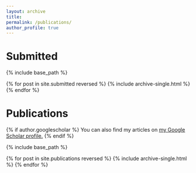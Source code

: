 ```yaml
---
layout: archive
title: 
permalink: /publications/
author_profile: true
---
```


Submitted
======

{% include base_path %}

{% for post in site.submitted reversed %}
  {% include archive-single.html %}
{% endfor %}


Publications
======

{% if author.googlescholar %}
  You can also find my articles on <u><a href="{{author.googlescholar}}">my Google Scholar profile</a>.</u>
{% endif %}

{% include base_path %}

{% for post in site.publications reversed %}
  {% include archive-single.html %}
{% endfor %}
